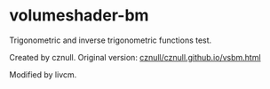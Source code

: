 # volumeshader-bm

Trigonometric and inverse trigonometric functions test.

Created by cznull. Original version: [cznull/cznull.github.io/vsbm.html](https://github.com/cznull/cznull.github.io/blob/master/vsbm.html)

Modified by livcm.
